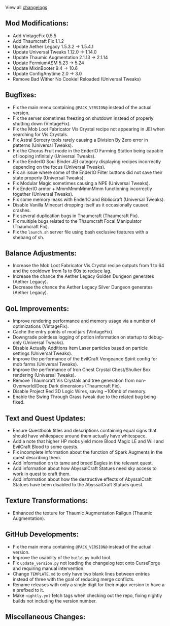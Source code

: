 
View all [changelogs](https://github.com/Divine-Journey-2/Divine-Journey-2/tree/main/changelog)

## Mod Modifications:

- Add VintageFix 0.5.5
- Add Thaumcraft Fix 1.1.2
- Update Aether Legacy 1.5.3.2 -> 1.5.4.1
- Update Universal Tweaks 1.12.0 -> 1.14.0
- Update Thaumic Augmentation 2.1.13 -> 2.1.14
- Update FermiumASM 5.23 -> 5.24
- Update MixinBooter 9.4 -> 10.6
- Update ConfigAnytime 2.0 -> 3.0
- Remove Bad Wither No Cookie! Reloaded (Universal Tweaks)

## Bugfixes:

- Fix the main menu containing `@PACK_VERSION@` instead of the actual version.
- Fix the server sometimes freezing on shutdown instead of properly shutting down (VintageFix).
- Fix the Mob Loot Fabricator Vis Crystal recipe not appearing in JEI when searching for Vis Crystals.
- Fix Astral Sorcery tools rarely causing a Division By Zero error in patterns (Universal Tweaks).
- Fix the Chorus Fruit mode in the EnderIO Farming Station being capable of looping infinitely (Universal Tweaks).
- Fix the EnderIO Soul Binder JEI category displaying recipes incorrectly depending on the focus (Universal Tweaks).
- Fix an issue where some of the EnderIO Filter buttons did not save their state properly (Universal Tweaks).
- Fix Modular Magic sometimes causing a NPE (Universal Tweaks).
- Fix EnderIO armor + MmmMmmMmmMmm functioning incorrectly together (Universal Tweaks).
- Fix some memory leaks with EnderIO and Bibliocraft (Universal Tweaks).
- Disable Vanilla Minecart dropping itself as it occasionally caused crashes.
- Fix several duplication bugs in Thaumcraft (Thaumcraft Fix).
- Fix multiple bugs related to the Thaumcraft Focal Manipulator (Thaumcraft Fix).
- Fix the `launch.sh` server file using bash exclusive features with a shebang of sh.

## Balance Adjustments:

- Increase the Mob Loot Fabricator Vis Crystal recipe outputs from 1 to 64 and the cooldown from 1s to 60s to reduce lag.
- Increase the chance the Aether Legacy Golden Dungeon generates (Aether Legacy).
- Decrease the chance the Aether Legacy Silver Dungeon generates (Aether Legacy).

## QoL Improvements:

- Improve rendering performance and memory usage via a number of optimizations (VintageFix).
- Cache the entry points of mod jars (VintageFix).
- Downgrade pointless logging of potion information on startup to debug-only (Universal Tweaks).
- Disable Actually Additions Item Laser particles based on particle settings (Universal Tweaks).
- Improve the performance of the EvilCraft Vengeance Spirit config for mob farms (Universal Tweaks).
- Improve the performance of Iron Chest Crystal Chest/Shulker Box rendering (Universal Tweaks).
- Remove Thaumcraft Vis Crystals and tree generation from non-Overworld/Deep Dark dimensions (Thaumcraft Fix).
- Disable Project Red 3D Logic Wires, saving ~100mb of memory.
- Enable the Swing Through Grass tweak due to the related bug being fixed.

## Text and Quest Updates:

- Ensure Questbook titles and descriptions containing equal signs that should have whitespace around them actually have whitespace.
- Add a note that higher HP mobs yield more Blood Magic LE and Will and EvilCraft Blood to some quests.
- Fix incomplete information about the function of Spark Augments in the quest describing them.
- Add information on to tame and breed Eagles in the relevant quest.
- Add information about how AbyssalCraft Statues need sky access to work in quest to craft them.
- Add information about how the destructive effects of AbyssalCraft Statues have been disabled to the AbyssalCraft Statues quest.

## Texture Transformations:

- Enhanced the texture for Thaumic Augmentation Railgun (Thaumic Augmentation).

## GitHub Developments:

- Fix the main menu containing `@PACK_VERSION@` instead of the actual version.
- Improve the usability of the `build.py` build tool.
- Fix `update_version.py` not loading the changelog text onto CurseForge and requiring manual intervention.
- Change `TEMPLATE.md` to only have two blank lines between entries instead of three with the goal of reducing merge conflicts.
- Rename releases with only a single digit for their major version to have a `0` prefixed to it.
- Make `nightly.yml` fetch tags when checking out the repo, fixing nightly builds not including the version number.

## Miscellaneous Changes:
